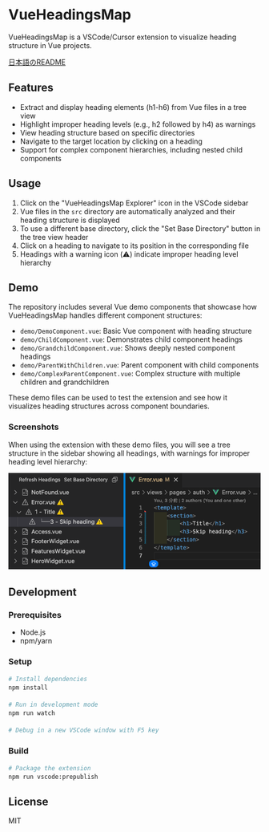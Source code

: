 # VueHeadingsMap

VueHeadingsMap is a VSCode/Cursor extension to visualize heading structure in Vue projects.

[日本語のREADME](README.ja.md)

## Features

- Extract and display heading elements (h1-h6) from Vue files in a tree view
- Highlight improper heading levels (e.g., h2 followed by h4) as warnings
- View heading structure based on specific directories
- Navigate to the target location by clicking on a heading
- Support for complex component hierarchies, including nested child components

## Usage

1. Click on the "VueHeadingsMap Explorer" icon in the VSCode sidebar
2. Vue files in the `src` directory are automatically analyzed and their heading structure is displayed
3. To use a different base directory, click the "Set Base Directory" button in the tree view header
4. Click on a heading to navigate to its position in the corresponding file
5. Headings with a warning icon (⚠️) indicate improper heading level hierarchy

## Demo

The repository includes several Vue demo components that showcase how VueHeadingsMap handles different component structures:

- `demo/DemoComponent.vue`: Basic Vue component with heading structure
- `demo/ChildComponent.vue`: Demonstrates child component headings
- `demo/GrandchildComponent.vue`: Shows deeply nested component headings
- `demo/ParentWithChildren.vue`: Parent component with child components
- `demo/ComplexParentComponent.vue`: Complex structure with multiple children and grandchildren

These demo files can be used to test the extension and see how it visualizes heading structures across component boundaries.

### Screenshots

When using the extension with these demo files, you will see a tree structure in the sidebar showing all headings, with warnings for improper heading level hierarchy:

![VueHeadingsMap Demo](https://github.com/kami8ma8810/vue-headings-map/raw/main/demo/screenshots/demo-screenshot.png)

## Development

### Prerequisites

- Node.js
- npm/yarn

### Setup

```bash
# Install dependencies
npm install

# Run in development mode
npm run watch

# Debug in a new VSCode window with F5 key
```

### Build

```bash
# Package the extension
npm run vscode:prepublish
```

## License

MIT
